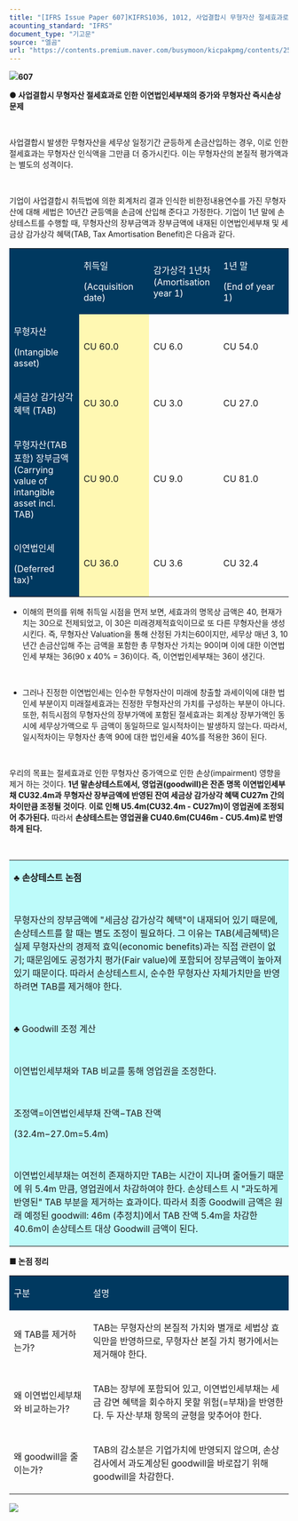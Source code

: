 ```yaml
---
title: "[IFRS Issue Paper 607]KIFRS1036, 1012, 사업결합시 무형자산 절세효과로 인한 이연법인세부채의 증가와 무형자산 즉시손상 문제"
acounting_standard: "IFRS"
document_type: "기고문"
source: "엘곰"
url: "https://contents.premium.naver.com/busymoon/kicpakpmg/contents/250429141940901pj"
---
```

![](https://n2.news.naver.com/l.gif?type=content)**607**

**● 사업결합시 무형자산 절세효과로 인한 이연법인세부채의 증가와 무형자산 즉시손상 문제**

​

사업결합시 발생한 무형자산을 세무상 일정기간 균등하게 손금산입하는 경우, 이로 인한 절세효과는 무형자산 인식액을 그만큼 더 증가시킨다. 이는 무형자산의 본질적 평가액과는 별도의 성격이다.

​

기업이 사업결합시 취득법에 의한 회계처리 결과 인식한 비한정내용연수를 가진 무형자산에 대해 세법은 10년간 균등액을 손금에 산입해 준다고 가정한다. 기업이 1년 말에 손상테스트를 수행할 때, 무형자산의 장부금액과 장부금액에 내재된 이연법인세부채 및 세금상 감가상각 혜택(TAB, Tax Amortisation Benefit)은 다음과 같다.

<table style=""><tbody><tr><td colspan="1" rowspan="1" style="width: 25.0%; height: 40.0px;  background-color: #003960;"><div><p style=""><span style="color:#ffffff;">​</span></p></div></td><td colspan="1" rowspan="1" style="width: 25.0%; height: 40.0px;  background-color: #003960;"><div><p style=""><span style="color:#ffffff;">취득일</span></p></div><div><p style=""><span style="color:#ffffff;">(Acquisition date)</span></p></div></td><td colspan="1" rowspan="1" style="width: 25.0%; height: 40.0px;  background-color: #003960;"><div><p style=""><span style="color:#ffffff;">감가상각 1년차 (Amortisation year 1)</span></p></div></td><td colspan="1" rowspan="1" style="width: 25.0%; height: 40.0px;  background-color: #003960;"><div><p style=""><span style="color:#ffffff;">1년 말</span></p></div><div><p style=""><span style="color:#ffffff;">(End of year 1)</span></p></div></td></tr><tr><td colspan="1" rowspan="1" style="width: 25.0%; height: 40.0px;  background-color: #003960;"><div><p style=""><span style="color:#ffffff;">무형자산</span></p></div><div><p style=""><span style="color:#ffffff;">(Intangible asset)</span></p></div></td><td colspan="1" rowspan="1" style="width: 25.0%; height: 40.0px;  background-color: #fff8b2;"><div><p style=""><span style="">CU 60.0</span></p></div></td><td colspan="1" rowspan="1" style="width: 25.0%; height: 40.0px;  "><div><p style=""><span style="">CU 6.0</span></p></div></td><td colspan="1" rowspan="1" style="width: 25.0%; height: 40.0px;  "><div><p style=""><span style="">CU 54.0</span></p></div></td></tr><tr><td colspan="1" rowspan="1" style="width: 25.0%; height: 40.0px;  background-color: #003960;"><div><p style=""><span style="color:#ffffff;">세금상 감가상각 혜택 (TAB)</span></p></div></td><td colspan="1" rowspan="1" style="width: 25.0%; height: 40.0px;  background-color: #fff8b2;"><div><p style=""><span style="">CU 30.0</span></p></div></td><td colspan="1" rowspan="1" style="width: 25.0%; height: 40.0px;  "><div><p style=""><span style="">CU 3.0</span></p></div></td><td colspan="1" rowspan="1" style="width: 25.0%; height: 40.0px;  "><div><p style=""><span style="">CU 27.0</span></p></div></td></tr><tr><td colspan="1" rowspan="1" style="width: 25.0%; height: 40.0px;  background-color: #003960;"><div><p style=""><span style="color:#ffffff;">무형자산(TAB포함) 장부금액 (Carrying value of intangible asset incl. TAB)</span></p></div></td><td colspan="1" rowspan="1" style="width: 25.0%; height: 40.0px;  background-color: #fff8b2;"><div><p style=""><span style="">CU 90.0</span></p></div></td><td colspan="1" rowspan="1" style="width: 25.0%; height: 40.0px;  "><div><p style=""><span style="">CU 9.0</span></p></div></td><td colspan="1" rowspan="1" style="width: 25.0%; height: 40.0px;  "><div><p style=""><span style="">CU 81.0</span></p></div></td></tr><tr><td colspan="1" rowspan="1" style="width: 25.0%; height: 40.0px;  background-color: #003960;"><div><p style=""><span style="color:#ffffff;">이연법인세</span></p></div><div><p style=""><span style="color:#ffffff;">(Deferred tax)¹</span></p></div></td><td colspan="1" rowspan="1" style="width: 25.0%; height: 40.0px;  background-color: #fff8b2;"><div><p style=""><span style="">CU 36.0</span></p></div></td><td colspan="1" rowspan="1" style="width: 25.0%; height: 40.0px;  "><div><p style=""><span style="">CU 3.6</span></p></div></td><td colspan="1" rowspan="1" style="width: 25.0%; height: 40.0px;  "><div><p style=""><span style="">CU 32.4</span></p></div></td></tr></tbody></table>

- 이해의 편의를 위해 취득일 시점을 먼저 보면, 세효과의 명목상 금액은 40, 현재가치는 30으로 전제되었고, 이 30은 미래경제적효익이므로 또 다른 무형자산을 생성시킨다. 즉, 무형자산 Valuation을 통해 산정된 가치는60이지만, 세무상 매년 3, 10년간 손금산입해 주는 금액을 포함한 총 무형자산 가치는 90이며 이에 대한 이연법인세 부채는 36(90 x 40% = 36)이다. 즉, 이연법인세부채는 36이 생긴다.

​

- 그러나 진정한 이연법인세는 인수한 무형자산이 미래에 창출할 과세이익에 대한 법인세 부분이지 미래절세효과는 진정한 무형자산의 가치를 구성하는 부분이 아니다. 또한, 취득시점의 무형자산의 장부가액에 포함된 절세효과는 회계상 장부가액인 동시에 세무상가액으로 두 금액이 동일하므로 일시적차이는 발생하지 않는다. 따라서, 일시적차이는 무형자산 총액 90에 대한 법인세율 40%를 적용한 36이 된다.

​

우리의 목표는 절세효과로 인한 무형자산 증가액으로 인한 손상(impairment) 영향을 제거 하는 것이다. **1년 말손상테스트에서, 영업권(goodwill)은 잔존 명목 이연법인세부채 CU32.4m과 무형자산 장부금액에 반영된 잔여 세금상 감가상각 혜택 CU27m 간의 차이만큼 조정될 것이다**. **이로 인해 U5.4m(CU32.4m - CU27m)이 영업권에 조정되어 추가된다.** 따라서 **손상테스트는 영업권을 CU40.6m(CU46m - CU5.4m)로 반영하게 된다.**

**​**

<table style=""><tbody><tr><td colspan="3" rowspan="1" style="width: 100.0%; height: 129.0px;  background-color: #bdfbfa;"><div><p style=""><span style=""><b>♣ 손상테스트 논점</b></span></p></div><div><p style=""><span style="">​</span></p></div><div><p style=""><span style="">무형자산의 장부금액에 "세금상 감가상각 혜택"이 내재되어 있기 때문에, 손상테스트를 할 때는 별도 조정이 필요하다. 그 이유는 TAB(세금혜택)은 실제 무형자산의 경제적 효익(economic benefits)과는 직접 관련이 없기; 때문임에도 공정가치 평가(Fair value)에 포함되어 장부금액이 높아져 있기 때문이다. 따라서 손상테스트시, 순수한 무형자산 자체가치만을 반영하려면 TAB를 제거해야 한다.</span></p></div><div><p style=""><span style="">​</span></p></div><div><p style=""><span style="">♣ Goodwill 조정 계산</span></p></div><div><p style=""><span style="">​</span></p></div><div><p style=""><span style="">이연법인세부채와 TAB 비교를 통해 영업권을 조정한다.</span></p></div><div><p style=""><span style="">​</span></p></div><div><p style=""><span style="">조정액=이연법인세부채 잔액−TAB 잔액</span></p></div><div><p style=""><span style="">(32.4m−27.0m=5.4m)</span></p></div><div><p style=""><span style="">​</span></p></div><div><p style=""><span style="">이연법인세부채는 여전히 존재하지만 TAB는 시간이 지나며 줄어들기 때문에 위 5.4m 만큼, 영업권에서 차감하여야 한다. 손상테스트 시 "과도하게 반영된" TAB 부분을 제거하는 효과이다. 따라서 최종 Goodwill 금액은 원래 예정된 goodwill: 46m (추정치)에서 TAB 잔액 5.4m을 차감한 40.6m이 손상테스트 대상 Goodwill 금액이 된다.</span></p></div></td></tr></tbody></table>

**■ 논점 정리**

<table style=""><tbody><tr><td colspan="1" rowspan="1" style="width: 28.389999999999997%; height: 40.0px;  background-color: #003960;"><div><p style=""><span style="color:#ffffff;">구분</span></p></div></td><td colspan="1" rowspan="1" style="width: 71.61%; height: 40.0px;  background-color: #003960;"><div><p style=""><span style="color:#ffffff;">설명</span></p></div></td></tr><tr><td colspan="1" rowspan="1" style="width: 28.389999999999997%; height: 40.0px;  "><div><p style=""><span style="">왜 TAB를 제거하는가?</span></p></div></td><td colspan="1" rowspan="1" style="width: 71.61%; height: 40.0px;  "><div><p style=""><span style="">TAB는 무형자산의 본질적 가치와 별개로 세법상 효익만을 반영하므로, 무형자산 본질 가치 평가에서는 제거해야 한다.</span></p></div></td></tr><tr><td colspan="1" rowspan="1" style="width: 28.389999999999997%; height: 40.0px;  "><div><p style=""><span style="">왜 이연법인세부채와 비교하는가?</span></p></div></td><td colspan="1" rowspan="1" style="width: 71.61%; height: 40.0px;  "><div><p style=""><span style="">TAB는 장부에 포함되어 있고, 이연법인세부채는 세금 감면 혜택을 회수하지 못할 위험(=부채)을 반영한다. 두 자산·부채 항목의 균형을 맞추어야 한다.</span></p></div></td></tr><tr><td colspan="1" rowspan="1" style="width: 28.389999999999997%; height: 40.0px;  "><div><p style=""><span style="">왜 goodwill을 줄이는가?</span></p></div></td><td colspan="1" rowspan="1" style="width: 71.61%; height: 40.0px;  "><div><p style=""><span style="">TAB의 감소분은 기업가치에 반영되지 않으며, 손상검사에서 과도계상된 goodwill을 바로잡기 위해 goodwill을 차감한다.</span></p></div></td></tr></tbody></table>

![](https://scs-phinf.pstatic.net/MjAyNTA0MjlfMjY0/MDAxNzQ1OTAzODYzNTk5.DjCgk6-W4xR0yxkO-LrctBnV6cXpY7T24yO7GrTHMBcg.7NAPLgEPR6Tc9Qwi0YZXO0c9YcYs3MJpwDQFV3n9NO8g.PNG/image.png?type=w800)

**​**